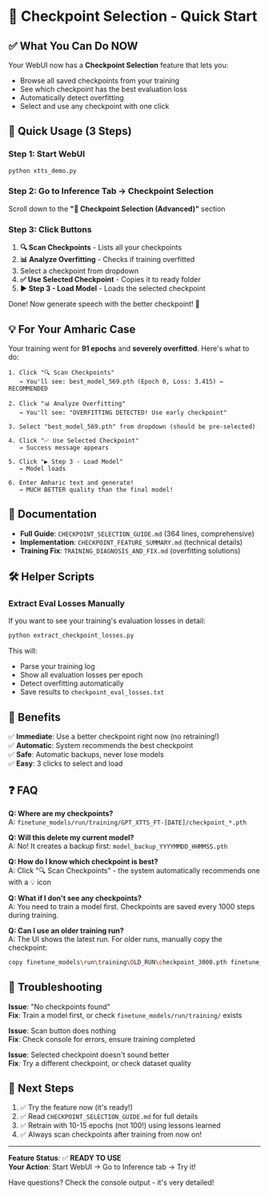 # 🚀 Checkpoint Selection - Quick Start

## ✅ What You Can Do NOW

Your WebUI now has a **Checkpoint Selection** feature that lets you:
- Browse all saved checkpoints from your training
- See which checkpoint has the best evaluation loss
- Automatically detect overfitting
- Select and use any checkpoint with one click

## 🎯 Quick Usage (3 Steps)

### Step 1: Start WebUI
```bash
python xtts_demo.py
```

### Step 2: Go to Inference Tab → Checkpoint Selection

Scroll down to the **"🔄 Checkpoint Selection (Advanced)"** section

### Step 3: Click Buttons

1. **🔍 Scan Checkpoints** - Lists all your checkpoints
2. **📊 Analyze Overfitting** - Checks if training overfitted
3. Select a checkpoint from dropdown
4. **✅ Use Selected Checkpoint** - Copies it to ready folder
5. **▶️ Step 3 - Load Model** - Loads the selected checkpoint

Done! Now generate speech with the better checkpoint! 🎤

## 💡 For Your Amharic Case

Your training went for **91 epochs** and **severely overfitted**. Here's what to do:

```
1. Click "🔍 Scan Checkpoints"
   → You'll see: best_model_569.pth (Epoch 0, Loss: 3.415) ← RECOMMENDED

2. Click "📊 Analyze Overfitting"
   → You'll see: "OVERFITTING DETECTED! Use early checkpoint"

3. Select "best_model_569.pth" from dropdown (should be pre-selected)

4. Click "✅ Use Selected Checkpoint"
   → Success message appears

5. Click "▶️ Step 3 - Load Model"
   → Model loads

6. Enter Amharic text and generate!
   → MUCH BETTER quality than the final model!
```

## 📖 Documentation

- **Full Guide**: `CHECKPOINT_SELECTION_GUIDE.md` (364 lines, comprehensive)
- **Implementation**: `CHECKPOINT_FEATURE_SUMMARY.md` (technical details)
- **Training Fix**: `TRAINING_DIAGNOSIS_AND_FIX.md` (overfitting solutions)

## 🛠️ Helper Scripts

### Extract Eval Losses Manually

If you want to see your training's evaluation losses in detail:

```bash
python extract_checkpoint_losses.py
```

This will:
- Parse your training log
- Show all evaluation losses per epoch
- Detect overfitting automatically
- Save results to `checkpoint_eval_losses.txt`

## 🎉 Benefits

✅ **Immediate**: Use a better checkpoint right now (no retraining!)  
✅ **Automatic**: System recommends the best checkpoint  
✅ **Safe**: Automatic backups, never lose models  
✅ **Easy**: 3 clicks to select and load  

## ❓ FAQ

**Q: Where are my checkpoints?**  
A: `finetune_models/run/training/GPT_XTTS_FT-[DATE]/checkpoint_*.pth`

**Q: Will this delete my current model?**  
A: No! It creates a backup first: `model_backup_YYYYMMDD_HHMMSS.pth`

**Q: How do I know which checkpoint is best?**  
A: Click "🔍 Scan Checkpoints" - the system automatically recommends one with a 💡 icon

**Q: What if I don't see any checkpoints?**  
A: You need to train a model first. Checkpoints are saved every 1000 steps during training.

**Q: Can I use an older training run?**  
A: The UI shows the latest run. For older runs, manually copy the checkpoint:
```bash
copy finetune_models\run\training\OLD_RUN\checkpoint_3000.pth finetune_models\ready\model.pth
```

## 🐛 Troubleshooting

**Issue**: "No checkpoints found"  
**Fix**: Train a model first, or check `finetune_models/run/training/` exists

**Issue**: Scan button does nothing  
**Fix**: Check console for errors, ensure training completed

**Issue**: Selected checkpoint doesn't sound better  
**Fix**: Try a different checkpoint, or check dataset quality

## 🚀 Next Steps

1. ✅ Try the feature now (it's ready!)
2. ✅ Read `CHECKPOINT_SELECTION_GUIDE.md` for full details
3. ✅ Retrain with 10-15 epochs (not 100!) using lessons learned
4. ✅ Always scan checkpoints after training from now on!

---

**Feature Status**: ✅ **READY TO USE**  
**Your Action**: Start WebUI → Go to Inference tab → Try it!

Have questions? Check the console output - it's very detailed!
